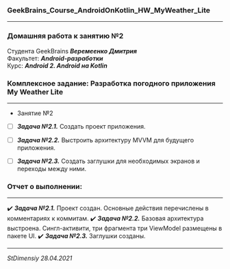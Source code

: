 ### GeekBrains_Course_AndroidOnKotlin_HW_MyWeather_Lite
---
### Домашняя работа к занятию №2
Студента GeekBrains ***Веремеенко Дмитрия***    
Факультет: ***Android-разработки***    
Курс: ***Android 2. Android на Kotlin***    
### Комплексное задание: Разработка погодного приложения My Weather Lite
---
- Занятие №2
- [ ] ***Задача №2.1.***	Создать проект приложения.
- [ ] ***Задача №2.2.***	Выстроить архитектуру MVVM для будущего приложения.
- [ ] ***Задача №2.3.***	Создать заглушки для необходимых экранов и переходы между ними.


### Отчет о выполнении:
---    
:heavy_check_mark: ***Задача №2.1.*** Проект создан. Основные действия перечислены в комментариях к коммитам.
:heavy_check_mark: ***Задача №2.2.*** Базовая архитектура выстроена. Сингл-активити, три фрагмента три ViewModel размещены в пакете UI.
:heavy_check_mark: ***Задача №2.3.*** Заглушки созданы.

---   

*StDimensiy 28.04.2021*
